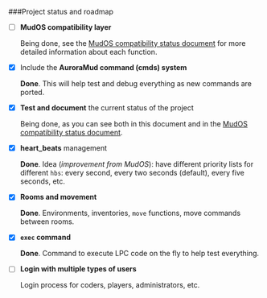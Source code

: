 ###Project status and roadmap

- [ ] **MudOS compatibility layer**

    Being done, see the [MudOS compatibility status document](status_compat.md) for more detailed information about each function.

- [x] Include the **AuroraMud command (cmds) system**

    **Done**. This will help test and debug everything as new commands are ported.

- [x] **Test and document** the current status of the project

    Being done, as you can see both in this document and in the [MudOS compatibility status document](status_compat.md).

- [x] **heart_beats** management

    **Done**. Idea (*improvement from MudOS*): have different priority lists for different `hbs`: every second, every two seconds (default), every five seconds, etc.

- [x] **Rooms and movement**

    **Done**. Environments, inventories, `move` functions, move commands between rooms.

- [x] **`exec` command**

    **Done**. Command to execute LPC code on the fly to help test everything.

- [ ] **Login with multiple types of users**

    Login process for coders, players, administrators, etc.
